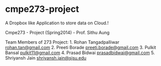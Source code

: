 cmpe273-project
===============
A Dropbox like Application to store data on Cloud.!

Cmpe273 - Project (Spring2014) - Prof. Sithu Aung

Team Members of 273 Project: 1. Rohan Tangadpalliwar rohan.tan@gmail.com 2. Preeti Borade preeti.borade@gmail.com 3. Pulkit Bansal pulkit11@gmail.com 4. Prasad Bidwai prasadbidwai@gmail.com 5. Shriyansh Jain shriyansh.jain@sjsu.edu

